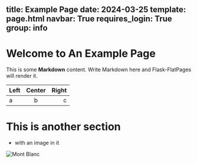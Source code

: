 title: Example Page
date: 2024-03-25
template: page.html
navbar: True
requires_login: True
group: info
---

# Welcome to An Example Page

This is some **Markdown** content. Write Markdown here and Flask-FlatPages will render it.

| Left   | Center | Right  |
|:-------|:------:|-------:|
| a      |   b    |     c  |


# This is another section 

- with an image in it

<div class="text-center">
  <img src="/media/mb.jpeg" class="rounded mx-auto d-block" alt="Mont Blanc">
</div>
